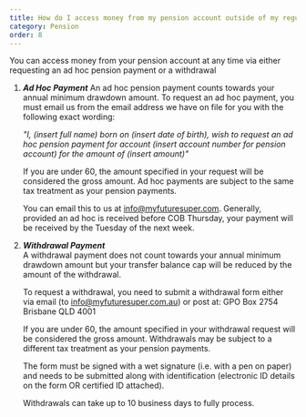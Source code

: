 ```yaml
---
title: How do I access money from my pension account outside of my regular payments?
category: Pension
order: 8
---
```


You can access money from your pension account at any time via either requesting an ad hoc pension payment or a withdrawal

1. **_Ad Hoc Payment_**
   An ad hoc pension payment counts towards your annual minimum drawdown amount. To request an ad hoc payment, you must email us from the email address we have on file for you with the following exact wording:

   _"I, (insert full name) born on (insert date of birth), wish to request an ad hoc pension payment for account (insert account number for pension account) for the amount of (insert amount)"_

   If you are under 60, the amount specified in your request will be considered the gross amount. Ad hoc payments are subject to the same tax treatment as your pension payments.

   You can email this to us at info@myfuturesuper.com. Generally, provided an ad hoc is received before COB Thursday, your payment will be received by the Tuesday of the next week.

2. **_Withdrawal Payment_**\
   A withdrawal payment does not count towards your annual minimum drawdown amount but your transfer balance cap will be reduced by the amount of the withdrawal.

   To request a withdrawal, you need to submit a withdrawal form either via email (to info@myfuturesuper.com.au) or post at:
   GPO Box 2754
   Brisbane QLD 4001

   If you are under 60, the amount specified in your withdrawal request will be considered the gross amount. Withdrawals may be subject to a different tax treatment as your pension payments.

   The form must be signed with a wet signature (i.e. with a pen on paper) and needs to be submitted along with identification (electronic ID details on the form OR certified ID attached).

   Withdrawals can take up to 10 business days to fully process.
